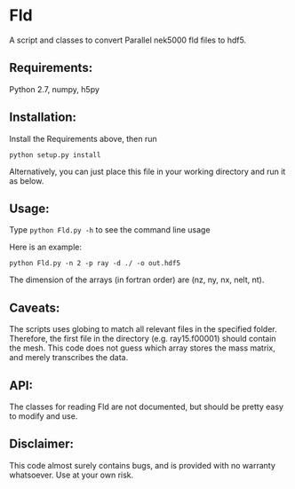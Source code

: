# Fld

A script and classes to convert Parallel nek5000 fld files to hdf5.

## Requirements:

 Python 2.7, numpy, h5py

## Installation:

 Install the Requirements above, then run

    python setup.py install

 Alternatively, you can just place this file in your working directory and run
 it as below.

## Usage:

Type `python Fld.py -h` to see the command line usage

Here is an example:

    python Fld.py -n 2 -p ray -d ./ -o out.hdf5

The dimension of the arrays (in fortran order) are (nz, ny, nx, nelt, nt).

## Caveats:

The scripts uses globing to match all relevant files in the specified folder.
Therefore, the first file in the directory (e.g. ray15.f00001) should contain
the mesh. This code does not guess which array stores the mass matrix, and
merely transcribes the data.

## API:

The classes for reading Fld are not documented, but should be pretty easy to
modify and use.

## Disclaimer:

This code almost surely contains bugs, and is provided with no warranty
whatsoever. Use at your own risk.
